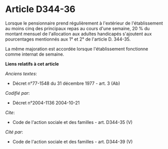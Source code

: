 # Article D344-36

Lorsque le pensionnaire prend régulièrement à l'extérieur de l'établissement au moins cinq des principaux repas au cours
d'une semaine, 20 % du montant mensuel de l'allocation aux adultes handicapés s'ajoutent aux pourcentages mentionnés aux 1°
et 2° de l'article D. 344-35. 

La même majoration est accordée lorsque l'établissement fonctionne comme internat de semaine.

**Liens relatifs à cet article**

_Anciens textes_:

  - Décret n°77-1548 du 31 décembre 1977 - art. 3 (Ab)

_Codifié par_:

  - Décret n°2004-1136 2004-10-21

_Cite_:

  - Code de l'action sociale et des familles - art. D344-35 (V)

_Cité par_:

  - Code de l'action sociale et des familles - art. D344-39 (V)
